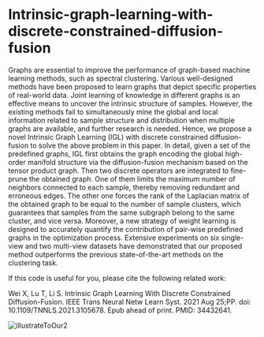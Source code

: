 # Intrinsic-graph-learning-with-discrete-constrained-diffusion-fusion
Graphs are essential to improve the performance of graph-based machine learning methods, such as spectral clustering. Various well-designed methods have been proposed to learn graphs that depict specific properties of real-world data. Joint learning of knowledge in different graphs is an effective means to uncover the intrinsic structure of samples. However, the existing methods fail to simultaneously mine the global and local information related to sample structure and distribution when multiple graphs are available, and further research is needed. Hence, we propose a novel Intrinsic Graph Learning (IGL) with discrete constrained diffusion-fusion to solve the above problem in this paper. In detail, given a set of the predefined graphs, IGL first obtains the graph encoding the global high-order manifold structure via the diffusion-fusion mechanism based on the tensor product graph. Then two discrete operators are integrated to fine-prune the obtained graph. One of them limits the maximum number of neighbors connected to each sample,  thereby removing redundant and erroneous edges. The other one forces the rank of the Laplacian matrix of the obtained graph to be equal to the number of sample clusters, which guarantees that samples from the same subgraph belong to the same cluster, and vice versa. Moreover, a new strategy of weight learning is designed to accurately quantify the contribution of pair-wise predefined graphs in the optimization process. Extensive experiments on six single-view and two multi-view datasets have demonstrated that our proposed method outperforms the previous state-of-the-art methods on the clustering task. 


If this code is useful for you, please cite the following related work:


Wei X, Lu T, Li S. Intrinsic Graph Learning With Discrete Constrained Diffusion-Fusion. IEEE Trans Neural Netw Learn Syst. 2021 Aug 25;PP. doi: 10.1109/TNNLS.2021.3105678. Epub ahead of print. PMID: 34432641.

![illustrateToOur2](https://user-images.githubusercontent.com/44766839/130924476-190b70b5-769d-47cd-99be-7077d4964bc5.jpg)
